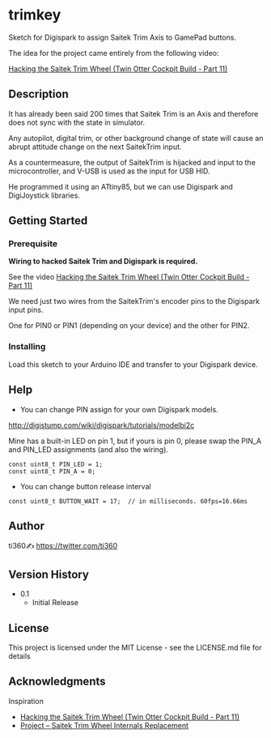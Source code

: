 # trimkey

Sketch for Digispark to assign Saitek Trim Axis to GamePad buttons.

The idea for the project came entirely from the following video:

[Hacking the Saitek Trim Wheel (Twin Otter Cockpit Build - Part 11)](https://youtu.be/SSh6FKWpMg0)

## Description
It has already been said 200 times that Saitek Trim is an Axis and therefore does not sync with the state in simulator.

Any autopilot, digital trim, or other background change of state will cause an abrupt attitude change on the next SaitekTrim input.

As a countermeasure, the output of SaitekTrim is hijacked and input to the microcontroller, and V-USB is used as the input for USB HID.

He programmed it using an ATtiny85, but we can use Digispark and DigiJoystick libraries.

## Getting Started

### Prerequisite

**Wiring to hacked Saitek Trim and Digispark is required.**

See the video [Hacking the Saitek Trim Wheel (Twin Otter Cockpit Build - Part 11)](https://youtu.be/SSh6FKWpMg0)


We need just two wires from the SaitekTrim's encoder pins to the Digispark input pins.

One for PIN0 or PIN1 (depending on your device) and the other for PIN2.

### Installing

Load this sketch to your Arduino IDE and transfer to your Digispark device.


## Help

* You can change PIN assign for your own Digispark models.

http://digistump.com/wiki/digispark/tutorials/modelbi2c

Mine has a built-in LED on pin 1, but if yours is pin 0, please swap the PIN_A and PIN_LED assignments (and also the wiring).

```
const uint8_t PIN_LED = 1;
const uint8_t PIN_A = 0;   
```

* You can change button release interval
```
const uint8_t BUTTON_WAIT = 17;  // in milliseconds. 60fps=16.66ms
```


## Author

ti360✍ https://twitter.com/ti360

## Version History

* 0.1
    * Initial Release

## License

This project is licensed under the MIT License - see the LICENSE.md file for details

## Acknowledgments

Inspiration
* [Hacking the Saitek Trim Wheel (Twin Otter Cockpit Build - Part 11)](https://youtu.be/SSh6FKWpMg0)
* [Project – Saitek Trim Wheel Internals Replacement](https://www.newioit.com.au/archives/66)
